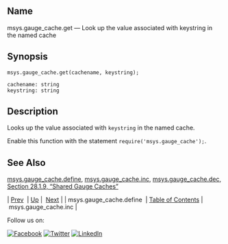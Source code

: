 <a name="lua.ref.msys.gauge_cache.get"></a>
## Name

msys.gauge_cache.get — Look up the value associated with keystring in the named cache

<a name="idp18135920"></a>
## Synopsis

`msys.gauge_cache.get(cachename, keystring);`

```
cachename: string
keystring: string
```
<a name="idp18138880"></a>
## Description

Looks up the value associated with `keystring` in the named cache.

Enable this function with the statement `require('msys.gauge_cache');`.

<a name="idp18142128"></a>
## See Also

[msys.gauge_cache.define](lua.ref.msys.gauge_cache.define.php "msys.gauge_cache.define"), [msys.gauge_cache.inc](lua.ref.msys.gauge_cache.inc.php "msys.gauge_cache.inc"), [msys.gauge_cache.dec](lua.ref.msys.gauge_cache.dec.php "msys.gauge_cache.dec"), [Section 28.1.9, “Shared Gauge Caches”](cluster.config.replication.php#cluster.replication.gauge_cache "28.1.9. Shared Gauge Caches")

| [Prev](lua.ref.msys.gauge_cache.define.php)  | [Up](lua.function.details.php) |  [Next](lua.ref.msys.gauge_cache.inc.php) |
| msys.gauge_cache.define  | [Table of Contents](index.php) |  msys.gauge_cache.inc |

Follow us on:

[![Facebook](https://support.messagesystems.com/images/icon-facebook.png)](http://www.facebook.com/messagesystems) [![Twitter](https://support.messagesystems.com/images/icon-twitter.png)](http://twitter.com/#!/MessageSystems) [![LinkedIn](https://support.messagesystems.com/images/icon-linkedin.png)](http://www.linkedin.com/company/message-systems)